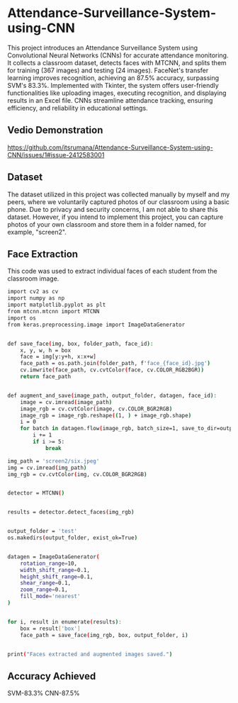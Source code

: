 
# Attendance-Surveillance-System-using-CNN

This project introduces an Attendance Surveillance System using Convolutional Neural Networks (CNNs) for accurate attendance monitoring. It collects a classroom dataset, detects faces with MTCNN, and splits them for training (367 images) and testing (24 images). FaceNet's transfer learning improves recognition, achieving an 87.5% accuracy, surpassing SVM's 83.3%. Implemented with Tkinter, the system offers user-friendly functionalities like uploading images, executing recognition, and displaying results in an Excel file. CNNs streamline attendance tracking, ensuring efficiency, and reliability in educational settings.


## Vedio Demonstration

https://github.com/itsrumana/Attendance-Surveillance-System-using-CNN/issues/1#issue-2412583001

## Dataset

The dataset utilized in this project was collected manually by myself and my peers, where we voluntarily captured photos of our classroom using a basic phone. Due to privacy and security concerns, I am not able to share this dataset. However, if you intend to implement this project, you can capture photos of your own classroom and store them in a folder named, for example, "screen2".
## Face Extraction

This code was used to extract individual faces of each student from the classroom image.

```bash
import cv2 as cv
import numpy as np
import matplotlib.pyplot as plt
from mtcnn.mtcnn import MTCNN
import os
from keras.preprocessing.image import ImageDataGenerator


def save_face(img, box, folder_path, face_id):
    x, y, w, h = box
    face = img[y:y+h, x:x+w]
    face_path = os.path.join(folder_path, f'face_{face_id}.jpg')
    cv.imwrite(face_path, cv.cvtColor(face, cv.COLOR_RGB2BGR))
    return face_path


def augment_and_save(image_path, output_folder, datagen, face_id):
    image = cv.imread(image_path)
    image_rgb = cv.cvtColor(image, cv.COLOR_BGR2RGB) 
    image_rgb = image_rgb.reshape((1, ) + image_rgb.shape)
    i = 0
    for batch in datagen.flow(image_rgb, batch_size=1, save_to_dir=output_folder, save_prefix=f'face_{face_id}_aug', save_format='jpg'):
        i += 1
        if i >= 5:  
            break

img_path = 'screen2/six.jpeg'
img = cv.imread(img_path)
img_rgb = cv.cvtColor(img, cv.COLOR_BGR2RGB)


detector = MTCNN()


results = detector.detect_faces(img_rgb)


output_folder = 'test'
os.makedirs(output_folder, exist_ok=True)


datagen = ImageDataGenerator(
    rotation_range=10,
    width_shift_range=0.1,
    height_shift_range=0.1,
    shear_range=0.1,
    zoom_range=0.1,
    fill_mode='nearest'
)


for i, result in enumerate(results):
    box = result['box']
    face_path = save_face(img_rgb, box, output_folder, i)


print("Faces extracted and augmented images saved.")

```
## Accuracy Achieved

SVM-83.3%
CNN-87.5%
